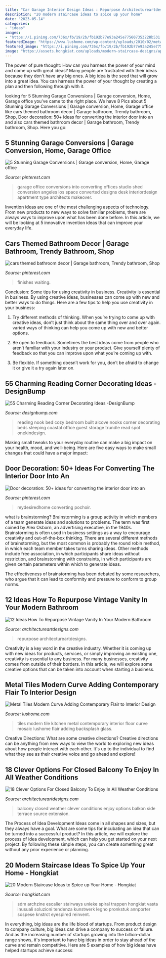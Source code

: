```yaml
---
title: "Car Garage Interior Design Ideas : Repurpose Architectureartdesigns"
description: "20 modern staircase ideas to spice up your home"
date: "2023-05-14"
categories:
- "ideas"
images:
- "https://i.pinimg.com/736x/fb/19/2b/fb192b77e93a245e775607353228b531.jpg"
featuredImage: "https://www.lushome.com/wp-content/uploads/2010/02/metal-tiles-metalic-tile-designs-5.jpg"
featured_image: "https://i.pinimg.com/736x/fb/19/2b/fb192b77e93a245e775607353228b531.jpg"
image: "https://assets.hongkiat.com/uploads/modern-staircase-designs/apartment-in-mumbai-1.jpg"
---
```



The power of pure thought: How can you harness the power of your mind and come up with great ideas?
Many people are frustrated with their ideas because they don't have any big ones. A big idea is the seed that will grow into a great idea. You can harness the power of your thought by creating a plan and then following through with it.

	

		
looking for 5 Stunning Garage Conversions | Garage conversion, Home, Garage office you've came to the right place. We have 8 Pics about 5 Stunning Garage Conversions | Garage conversion, Home, Garage office like cars themed bathroom decor | Garage bathroom, Trendy bathroom, Shop, Door decoration: 50+ ideas for converting the interior door into an and also cars themed bathroom decor | Garage bathroom, Trendy bathroom, Shop. Here you go:
		
    
## 5 Stunning Garage Conversions | Garage Conversion, Home, Garage Office

<img loading=lazy src="https://i.pinimg.com/736x/7c/fe/2e/7cfe2e3eef8ed5abb7a93d2647eb1b58--garage-office-office-setup.jpg" onerror="this.onerror=null;this.src='https://tse2.mm.bing.net/th?id=OIP.at0A2HDSxfmNkiu_iT-fJQHaJ3&amp;pid=15.1';" alt="5 Stunning Garage Conversions | Garage conversion, Home, Garage office">

_Source: pinterest.com_

>garage office conversions into converting offices studio shed conversion angeles los space converted designs desk interiordesign apartment type architects makeover. 

	

Invention ideas are one of the most challenging aspects of technology. From new products to new ways to solve familiar problems, there are always ways to improve upon what has been done before. In this article, we will be looking at 5 innovative invention ideas that can improve your everyday life.

    
## Cars Themed Bathroom Decor | Garage Bathroom, Trendy Bathroom, Shop

<img loading=lazy src="https://i.pinimg.com/736x/fb/19/2b/fb192b77e93a245e775607353228b531.jpg" onerror="this.onerror=null;this.src='https://tse1.mm.bing.net/th?id=OIP.jUJT_fe3RiNINb6cpnd16wHaLL&amp;pid=15.1';" alt="cars themed bathroom decor | Garage bathroom, Trendy bathroom, Shop">

_Source: pinterest.com_

>finishes waiting. 

	

Conclusion: Some tips for using creativity in business.
Creativity is essential in business. By using creative ideas, businesses can come up with new and better ways to do things. Here are a few tips to help you use creativity in your business:
1. Try different methods of thinking. When you’re trying to come up with creative ideas, don’t just think about the same thing over and over again. varied ways of thinking can help you come up with new and better options.

2. Be open to feedback. Sometimes the best ideas come from people who aren’t familiar with your industry or your product. Give yourself plenty of feedback so that you can improve upon what you’re coming up with.

3. Be flexible. If something doesn’t work for you, don’t be afraid to change it or give it a try again later on.

    
## 55 Charming Reading Corner Decorating Ideas -DesignBump

<img loading=lazy src="https://cdn.designbump.com/wp-content/uploads/2015/11/reading-corner-nook25.jpg" onerror="this.onerror=null;this.src='https://tse1.mm.bing.net/th?id=OIP.Z4f1-4e97n-lQvU7FH4orgHaJ4&amp;pid=15.1';" alt="55 Charming Reading Corner Decorating Ideas -DesignBump">

_Source: designbump.com_

>reading nook bed cozy bedroom built alcove nooks corner decorating beds sleeping coastal office guest storage trundle read spot onekindesign. 

	

Making small tweaks to your everyday routine can make a big impact on your health, mood, and well-being. Here are five easy ways to make small changes that could have a major impact: 

    
## Door Decoration: 50+ Ideas For Converting The Interior Door Into An

<img loading=lazy src="https://i.pinimg.com/736x/33/d4/f4/33d4f491072201b5b52ab2eb6ed36c06.jpg" onerror="this.onerror=null;this.src='https://tse1.mm.bing.net/th?id=OIP.k_7eH_VVT0iqzVsgGUySmwHaLI&amp;pid=15.1';" alt="Door decoration: 50+ ideas for converting the interior door into an">

_Source: pinterest.com_

>mydesiredhome converting pochoir. 

	

what is brainstorming?
Brainstorming is a group activity in which members of a team generate ideas and solutions to problems. The term was first coined by Alex Osborn, an advertising executive, in the 1940s. Brainstorming is often used in business settings as a way to encourage creativity and out-of-the-box thinking. 
There are several different methods of brainstorming, but the most common is probably the round robin method, in which each team member takes turns sharing ideas. Other methods include free association, in which participants share ideas without restriction, and brainstorming with constraints, in which participants are given certain parameters within which to generate ideas. 

The effectiveness of brainstorming has been debated by some researchers, who argue that it can lead to conformity and pressure to conform to group norms.

    
## 12 Ideas How To Repurpose Vintage Vanity In Your Modern Bathroom

<img loading=lazy src="https://www.architectureartdesigns.com/wp-content/uploads/2015/08/324.jpg" onerror="this.onerror=null;this.src='https://tse2.mm.bing.net/th?id=OIP.zh8sZt6PNYVQ8Pa_oZkZLwHaHF&amp;pid=15.1';" alt="12 Ideas How To Repurpose Vintage Vanity In Your Modern Bathroom">

_Source: architectureartdesigns.com_

>repurpose architectureartdesigns. 

	

Creativity is a key word in the creative industry. Whether it is coming up with new ideas for products, services, or simply improving an existing one, creativity is essential to any business. For many businesses, creativity comes from outside of their borders. In this article, we will explore some creative options that can be taken into account when starting a business.

    
## Metal Tiles Modern Curve Adding Contemporary Flair To Interior Design

<img loading=lazy src="https://www.lushome.com/wp-content/uploads/2010/02/metal-tiles-metalic-tile-designs-5.jpg" onerror="this.onerror=null;this.src='https://tse2.mm.bing.net/th?id=OIP.y67dK0WY07EZo6DKElnSVQHaFZ&amp;pid=15.1';" alt="Metal Tiles Modern Curve Adding Contemporary Flair to Interior Design">

_Source: lushome.com_

>tiles modern tile kitchen metal contemporary interior floor curve mosaic lushome flair adding backsplash glass. 

	

Creative Directions: What are some creative directions?
Creative directions can be anything from new ways to view the world to exploring new ideas about how people interact with each other. It's up to the individual to find what they see as their creative voice and go ahead and explore!

    
## 18 Clever Options For Closed Balcony To Enjoy In All Weather Conditions

<img loading=lazy src="http://www.architectureartdesigns.com/wp-content/uploads/2016/09/8-5.jpg" onerror="this.onerror=null;this.src='https://tse1.mm.bing.net/th?id=OIP.hDjJQzsvZp4IjgtrEzvbNQHaJ3&amp;pid=15.1';" alt="18 Clever Options For Closed Balcony To Enjoy In All Weather Conditions">

_Source: architectureartdesigns.com_

>balcony closed weather clever conditions enjoy options balkon side terrace source extension. 

	

The Process of Idea Development
Ideas come in all shapes and sizes, but they always have a goal. What are some tips for incubating an idea that can be turned into a successful product? 
In this article, we will explore the process of idea development, which can help you get started on your next project. By following these simple steps, you can create something great without any prior experience or planning.

    
## 20 Modern Staircase Ideas To Spice Up Your Home - Hongkiat

<img loading=lazy src="https://assets.hongkiat.com/uploads/modern-staircase-designs/apartment-in-mumbai-1.jpg" onerror="this.onerror=null;this.src='https://tse1.mm.bing.net/th?id=OIP.i47eWKqRpoiT9cML_53ahgHaKq&amp;pid=15.1';" alt="20 Modern Staircase Ideas to Spice up Your Home - Hongkiat">

_Source: hongkiat.com_

>sdm archzine escalier stairways unieke spiral trappen hongkiat vasta inusuali soluzioni tendenza kunstwerk legno pronkstuk annporter sospese knstrct eyespired reinvent. 

	

In everything, big ideas are the life blood of startups. From product design to company culture, big ideas can drive a company to success or failure. And as the increasing number of startups growing into the billion-dollar range shows, it's important to have big ideas in order to stay ahead of the curve and remain competitive. Here are 5 examples of how big ideas have helped startups achieve success: 
